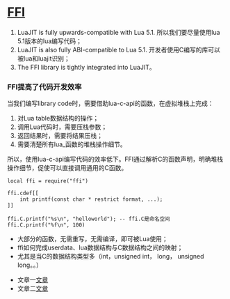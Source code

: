 # [FFI](http://luajit.org/ext_ffi.html)

1. LuaJIT is fully upwards-compatible with Lua 5.1. 所以我们要尽量使用lua 5.1版本的lua编写代码；
2. LuaJIT is also fully ABI-compatible to Lua 5.1. 开发者使用C编写的库可以被lua和luajit识别；
3. The FFI library is tightly integrated into LuaJIT。

### FFI提高了代码开发效率

当我们编写library code时，需要借助lua-c-api的函数，在虚拟堆栈上完成：

1. 对Lua table数据结构的操作；
2. 调用Lua代码时，需要压栈参数；
3. 返回结果时，需要将结果压栈；
4. 需要清楚所有lua_函数的堆栈操作细节。

所以，使用lua-c-api编写代码的效率低下。FFI通过解析C的函数声明，明确堆栈操作细节，促使可以直接调用通用的C函数。

```
local ffi = require("ffi")

ffi.cdef[[
    int printf(const char * restrict format, ...);
]]

ffi.C.printf("%s\n", "helloworld");	-- ffi.C是命名空间
ffi.C.printf("%f\n", 100)
```

>
- 大部分的函数，无需重写，无需编译，即可被Lua使用；
- ffi如何完成userdata、lua数据结构与C数据结构之间的映射；
- 尤其是当C的数据结构类型多（int，unsigned int， long， unsigned long。。）

>
- 文章一[文章](http://blog.csdn.net/alexwoo0501/article/details/50636785)
- 文章二[文章](https://moonbingbing.gitbooks.io/openresty-best-practices/lua/FFI.html)